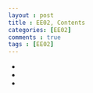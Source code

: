 ```yaml
---
layout : post
title : EE02, Contents
categories: [EE02]
comments : true
tags : [EE02]
---
```


- <a href='' class='jb-medium'></a>
- <a href='' class='jb-medium'></a>
- <a href='' class='jb-medium'></a>
